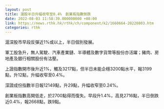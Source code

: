 ```yaml
---
layout: post
title: 滬股半日升幅收窄至0.4%　創業板指數倒跌
date: 2022-08-03 11:58:39.000000000 +08:00
link: https://news.rthk.hk/rthk/ch/component/k2/1660664-20220803.htm
categories: rthk
---
```


滬深股市早段反彈近1%或以上，半日個別發展。

軍工股急升，無人駕駛、汽車產業鏈、半導體及數字貨幣等股份亦活躍；豬肉、房地產及銀行相關股份有沽壓。

上證指數開市後升近1%，觸及3217點，但半日未能企穩3200點水平，報3199點，升12點，升幅收窄至0.4%。

深證成份指數半日報12149點，升29點，升幅收窄至0.24%。

創業板指數高開低走，於2700點得而復失。早段升1.4%，高見2716點，半日倒跌近0.4%，報2668點，跌9點。
